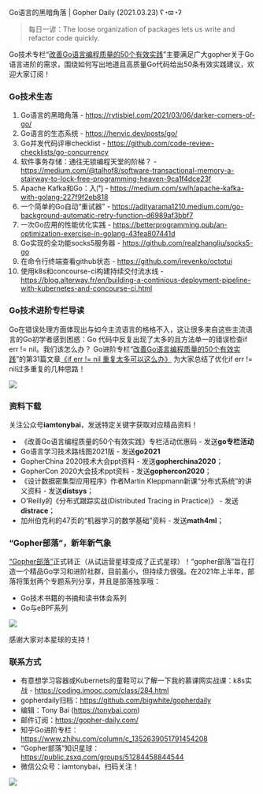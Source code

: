 Go语言的黑暗角落 | Gopher Daily (2021.03.23) ʕ◔ϖ◔ʔ

>每日一谚：The loose organization of packages lets us write and refactor code quickly.

Go技术专栏“[改善Go语⾔编程质量的50个有效实践](https://www.imooc.com/read/87)”主要满足广大gopher关于Go语言进阶的需求，围绕如何写出地道且高质量Go代码给出50条有效实践建议，欢迎大家订阅！

### Go技术生态

1. Go语言的黑暗角落 - https://rytisbiel.com/2021/03/06/darker-corners-of-go/
2. Go语言的生态系统 - https://henvic.dev/posts/go/
3. Go并发代码评审checklist - https://github.com/code-review-checklists/go-concurrency
4. 软件事务存储：通往无锁编程天堂的阶梯？ - https://medium.com/@talhof8/software-transactional-memory-a-stairway-to-lock-free-programming-heaven-9ca1f4dce23f
5. Apache Kafka和Go：入门 - https://medium.com/swlh/apache-kafka-with-golang-227f9f2eb818
6. 一个简单的Go自动“重试器” - https://adityarama1210.medium.com/go-background-automatic-retry-function-d6989af3bbf7
7. 一次Go应用的性能优化实践 -  https://betterprogramming.pub/an-optimization-exercise-in-golang-43fea807441d
8. Go实现的全功能socks5服务器 - https://github.com/realzhangliu/socks5-go
9. 在命令行终端查看github状态 - https://github.com/irevenko/octotui
10. 使用k8s和concourse-ci构建持续交付流水线 - https://blog.alterway.fr/en/building-a-continious-deployment-pipeline-with-kubernetes-and-concourse-ci.html


### Go技术进阶专栏导读

Go在错误处理方面体现出与如今主流语言的格格不入，这让很多来自这些主流语言的Go初学者感到困惑：Go 代码中反复出现了太多的且方法单一的错误检查if err != nil。我们该怎么办？ Go进阶专栏“[改善Go语⾔编程质量的50个有效实践](https://mp.weixin.qq.com/s/RThCEQOdytQxwrMP7XRTRw)”的第31篇文章[《if err != nil 重复太多可以这么办》](https://www.imooc.com/read/87/article/2434) 为大家总结了优化if err != nil过多重复的几种思路！

![](http://image.tonybai.com/img/202011/go-column-pgo-with-qr-and-text.png)


### 资料下载

关注公众号**iamtonybai**，发送特定关键字获取对应精品资料！

* 《改善Go语⾔编程质量的50个有效实践》专栏活动优惠码 - 发送**go专栏活动**
* Go语言学习技术路线图2021版 - 发送**go2021**
* GopherChina 2020技术大会ppt资料 - 发送**gopherchina2020**；
* GopherCon 2020大会技术ppt资料 - 发送**gophercon2020**；
* 《设计数据密集型应用程序》作者Martin Kleppmann新课“分布式系统”的讲义资料 - 发送**distsys**；
* O'Reilly的《分布式跟踪实战(Distributed Tracing in Practice)》 - 发送**distrace**；
* 加州伯克利的47页的“机器学习的数学基础”资料 - 发送**math4ml**；

### “Gopher部落”，新年新气象

[“Gopher部落”](https://mp.weixin.qq.com/s/jUqAL7hf2GmMun64BJufEA)正式转正（从试运营星球变成了正式星球）！“gopher部落”旨在打造一个精品Go学习和进阶社群，目前虽小，但持续力很强。在2021年上半年，部落将策划两个专题系列分享，并且是部落独享哦：

* Go技术书籍的书摘和读书体会系列
* Go与eBPF系列

![](http://image.tonybai.com/img/202103/gopher-tribe-zsxq-card.png)

感谢大家对本星球的支持！

### 联系方式

* 有意想学习容器或Kubernets的童鞋可以了解一下我的慕课网实战课：k8s实战 - https://coding.imooc.com/class/284.html
* gopherdaily归档：https://github.com/bigwhite/gopherdaily
* 编辑：Tony Bai (https://tonybai.com)
* 邮件订阅：https://gopher-daily.com/
* 知乎Go进阶专栏：https://www.zhihu.com/column/c_1352639051791454208
* “Gopher部落”知识星球：https://public.zsxq.com/groups/51284458844544
* 微信公众号：iamtonybai，扫码关注！

![](http://image.tonybai.com/img/202011/qrcode_for_iamtonybai.jpg)
